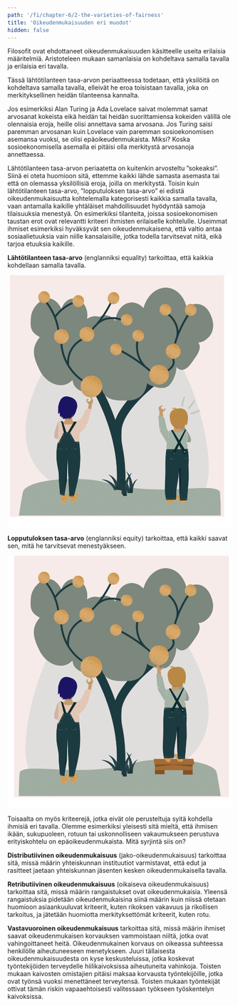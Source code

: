 ```yaml
---
path: '/fi/chapter-6/2-the-varieties-of-fairness'
title: 'Oikeudenmukaisuuden eri muodot'
hidden: false
---
```


<hero-icon heroIcon='chap6'/>

<styled-text>

Filosofit ovat ehdottaneet oikeudenmukaisuuden käsitteelle useita erilaisia määritelmiä. Aristoteleen mukaan samanlaisia on kohdeltava samalla tavalla ja erilaisia eri tavalla.

Tässä lähtötilanteen tasa-arvon periaatteessa todetaan, että yksilöitä on kohdeltava samalla tavalla, elleivät he eroa toisistaan tavalla, joka on merkityksellinen heidän tilanteensa kannalta.

Jos esimerkiksi Alan Turing ja Ada Lovelace saivat molemmat samat arvosanat kokeista eikä heidän tai heidän suorittamiensa kokeiden välillä ole olennaisia eroja, heille olisi annettava sama arvosana. Jos Turing saisi paremman arvosanan kuin Lovelace vain paremman sosioekonomisen asemansa vuoksi, se olisi epäoikeudenmukaista. Miksi? Koska sosioekonomisella asemalla ei pitäisi olla merkitystä arvosanoja annettaessa.

Lähtötilanteen tasa-arvon periaatetta on kuitenkin arvosteltu ”sokeaksi”. Siinä ei oteta huomioon sitä, ettemme kaikki lähde samasta asemasta tai että on olemassa yksilöllisiä eroja, joilla on merkitystä. Toisin kuin lähtötilanteen tasa-arvo, ”lopputuloksen tasa-arvo” ei edistä oikeudenmukaisuutta kohtelemalla kategorisesti kaikkia samalla tavalla, vaan antamalla kaikille yhtäläiset mahdollisuudet hyödyntää samoja tilaisuuksia menestyä. On esimerkiksi tilanteita, joissa sosioekonomisen taustan erot ovat relevantti kriteeri ihmisten erilaiselle kohtelulle. Useimmat ihmiset esimerkiksi hyväksyvät sen oikeudenmukaisena, että valtio antaa sosiaalietuuksia vain niille kansalaisille, jotka todella tarvitsevat niitä, eikä tarjoa etuuksia kaikille.

**Lähtötilanteen tasa-arvo** (englanniksi equality) tarkoittaa, että kaikkia kohdellaan samalla tavalla.

![Equality image](./equality.svg)

**Lopputuloksen tasa-arvo** (englanniksi equity) tarkoittaa, että kaikki saavat sen, mitä he tarvitsevat menestyäkseen.

![Equity image](./equity.svg)


Toisaalta on myös kriteerejä, jotka eivät ole perusteltuja syitä kohdella ihmisiä eri tavalla. Olemme esimerkiksi yleisesti sitä mieltä, että ihmisen ikään, sukupuoleen, rotuun tai uskonnolliseen vakaumukseen perustuva erityiskohtelu on epäoikeudenmukaista. Mitä syrjintä siis on?

</styled-text>



<text-box variant='hint' name='Oikeudenmukaisuudet lajit'>

**Distributiivinen oikeudenmukaisuus** (jako-oikeudenmukaisuus) tarkoittaa sitä, missä määrin yhteiskunnan instituutiot varmistavat, että edut ja rasitteet jaetaan yhteiskunnan jäsenten kesken oikeudenmukaisella tavalla.

**Retributiivinen oikeudenmukaisuus** (oikaiseva oikeudenmukaisuus) tarkoittaa sitä, missä määrin rangaistukset ovat oikeudenmukaisia. Yleensä rangaistuksia pidetään oikeudenmukaisina siinä määrin kuin niissä otetaan huomioon asiaankuuluvat kriteerit, kuten rikoksen vakavuus ja rikollisen tarkoitus, ja jätetään huomiotta merkityksettömät kriteerit, kuten rotu.

**Vastavuoroinen oikeudenmukaisuus** tarkoittaa sitä, missä määrin ihmiset saavat oikeudenmukaisen korvauksen vammoistaan niiltä, jotka ovat vahingoittaneet heitä. Oikeudenmukainen korvaus on oikeassa suhteessa henkilölle aiheutuneeseen menetykseen. Juuri tällaisesta oikeudenmukaisuudesta on kyse keskusteluissa, jotka koskevat työntekijöiden terveydelle hiilikaivoksissa aiheutuneita vahinkoja. Toisten mukaan kaivosten omistajien pitäisi maksaa korvausta työntekijöille, jotka ovat työnsä vuoksi menettäneet terveytensä. Toisten mukaan työntekijät ottivat tämän riskin vapaaehtoisesti valitessaan työkseen työskentelyn kaivoksissa.

</text-box>
